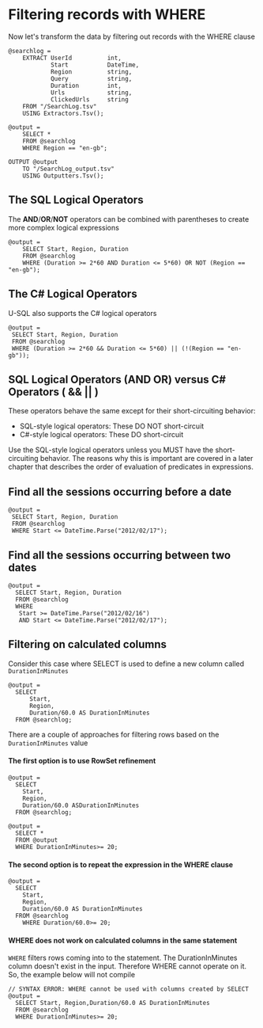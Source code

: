 # Filtering records with WHERE

Now let's transform the data by filtering out records with the WHERE clause

```
@searchlog = 
    EXTRACT UserId          int, 
            Start           DateTime, 
            Region          string, 
            Query           string, 
            Duration        int, 
            Urls            string, 
            ClickedUrls     string
    FROM "/SearchLog.tsv"
    USING Extractors.Tsv();

@output = 
    SELECT *
    FROM @searchlog
    WHERE Region == "en-gb";

OUTPUT @output 
    TO "/SearchLog_output.tsv"
    USING Outputters.Tsv();
```

## The SQL Logical Operators

The **AND**/**OR**/**NOT** operators can be combined with parentheses to create more complex logical expressions

```
@output =
    SELECT Start, Region, Duration
    FROM @searchlog
    WHERE (Duration >= 2*60 AND Duration <= 5*60) OR NOT (Region == "en-gb");
```

## The C\# Logical Operators

U-SQL also supports the C\# logical operators

```
@output =
 SELECT Start, Region, Duration
 FROM @searchlog
 WHERE (Duration >= 2*60 && Duration <= 5*60) || (!(Region == "en-gb"));
```

## SQL Logical Operators \(AND OR\) versus C\# Operators \( && \|\| \)

These operators behave the same except for their short-circuiting behavior:

* SQL-style logical operators: These DO NOT short-circuit
* C\#-style logical operators: These DO short-circuit

Use the SQL-style logical operators unless you MUST have the short-circuiting behavior. The reasons why this is important are covered in a later chapter that describes the order of evaluation of predicates in expressions.

## Find all the sessions occurring before a date

```
@output =
 SELECT Start, Region, Duration
 FROM @searchlog
 WHERE Start <= DateTime.Parse("2012/02/17");
```

## Find all the sessions occurring between two dates

```
@output = 
  SELECT Start, Region, Duration
  FROM @searchlog
  WHERE 
   Start >= DateTime.Parse("2012/02/16") 
   AND Start <= DateTime.Parse("2012/02/17");
```

## Filtering on calculated columns

Consider this case where SELECT is used to define a new column called `DurationInMinutes`

```
@output =
  SELECT 
      Start, 
      Region,
      Duration/60.0 AS DurationInMinutes
  FROM @searchlog;
```

There are a couple of approaches for filtering rows based on the `DurationInMinutes` value

#### The first option is to use RowSet refinement

```
@output =
  SELECT 
    Start,
    Region,
    Duration/60.0 ASDurationInMinutes
  FROM @searchlog;

@output =
  SELECT *
  FROM @output
  WHERE DurationInMinutes>= 20;
```

#### The second option is to repeat the expression in the WHERE clause

```
@output =
  SELECT 
    Start,
    Region,
    Duration/60.0 AS DurationInMinutes
  FROM @searchlog
    WHERE Duration/60.0>= 20;
```

#### WHERE does not work on calculated columns in the same statement

`WHERE` filters rows coming into to the statement. The DurationInMinutes column doesn't exist in the input. Therefore WHERE cannot operate on it. So, the example below will not compile

```
// SYNTAX ERROR: WHERE cannot be used with columns created by SELECT
@output =
  SELECT Start, Region,Duration/60.0 AS DurationInMinutes
  FROM @searchlog
  WHERE DurationInMinutes>= 20;
```



